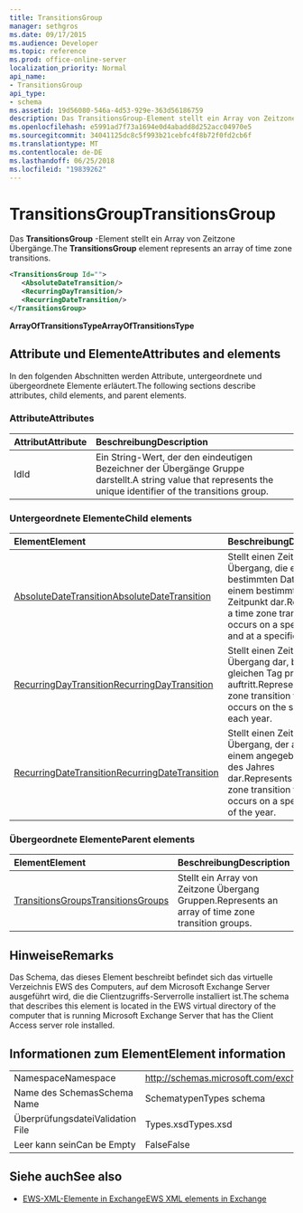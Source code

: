 ```yaml
---
title: TransitionsGroup
manager: sethgros
ms.date: 09/17/2015
ms.audience: Developer
ms.topic: reference
ms.prod: office-online-server
localization_priority: Normal
api_name:
- TransitionsGroup
api_type:
- schema
ms.assetid: 19d56080-546a-4d53-929e-363d56186759
description: Das TransitionsGroup-Element stellt ein Array von Zeitzone Übergänge.
ms.openlocfilehash: e5991ad7f73a1694e0d4abadd8d252acc04970e5
ms.sourcegitcommit: 34041125dc8c5f993b21cebfc4f8b72f0fd2cb6f
ms.translationtype: MT
ms.contentlocale: de-DE
ms.lasthandoff: 06/25/2018
ms.locfileid: "19839262"
---
```

# <a name="transitionsgroup"></a><span data-ttu-id="e0577-103">TransitionsGroup</span><span class="sxs-lookup"><span data-stu-id="e0577-103">TransitionsGroup</span></span>

<span data-ttu-id="e0577-104">Das **TransitionsGroup** -Element stellt ein Array von Zeitzone Übergänge.</span><span class="sxs-lookup"><span data-stu-id="e0577-104">The **TransitionsGroup** element represents an array of time zone transitions.</span></span> 
  
```xml
<TransitionsGroup Id="">
   <AbsoluteDateTransition/>
   <RecurringDayTransition/>
   <RecurringDateTransition/>
</TransitionsGroup>
```

 <span data-ttu-id="e0577-105">**ArrayOfTransitionsType**</span><span class="sxs-lookup"><span data-stu-id="e0577-105">**ArrayOfTransitionsType**</span></span>
## <a name="attributes-and-elements"></a><span data-ttu-id="e0577-106">Attribute und Elemente</span><span class="sxs-lookup"><span data-stu-id="e0577-106">Attributes and elements</span></span>

<span data-ttu-id="e0577-107">In den folgenden Abschnitten werden Attribute, untergeordnete und übergeordnete Elemente erläutert.</span><span class="sxs-lookup"><span data-stu-id="e0577-107">The following sections describe attributes, child elements, and parent elements.</span></span>
  
### <a name="attributes"></a><span data-ttu-id="e0577-108">Attribute</span><span class="sxs-lookup"><span data-stu-id="e0577-108">Attributes</span></span>

|<span data-ttu-id="e0577-109">**Attribut**</span><span class="sxs-lookup"><span data-stu-id="e0577-109">**Attribute**</span></span>|<span data-ttu-id="e0577-110">**Beschreibung**</span><span class="sxs-lookup"><span data-stu-id="e0577-110">**Description**</span></span>|
|:-----|:-----|
|<span data-ttu-id="e0577-111">Id</span><span class="sxs-lookup"><span data-stu-id="e0577-111">Id</span></span>  <br/> |<span data-ttu-id="e0577-112">Ein String-Wert, der den eindeutigen Bezeichner der Übergänge Gruppe darstellt.</span><span class="sxs-lookup"><span data-stu-id="e0577-112">A string value that represents the unique identifier of the transitions group.</span></span>  <br/> |
   
### <a name="child-elements"></a><span data-ttu-id="e0577-113">Untergeordnete Elemente</span><span class="sxs-lookup"><span data-stu-id="e0577-113">Child elements</span></span>

|<span data-ttu-id="e0577-114">**Element**</span><span class="sxs-lookup"><span data-stu-id="e0577-114">**Element**</span></span>|<span data-ttu-id="e0577-115">**Beschreibung**</span><span class="sxs-lookup"><span data-stu-id="e0577-115">**Description**</span></span>|
|:-----|:-----|
|[<span data-ttu-id="e0577-116">AbsoluteDateTransition</span><span class="sxs-lookup"><span data-stu-id="e0577-116">AbsoluteDateTransition</span></span>](absolutedatetransition.md) <br/> |<span data-ttu-id="e0577-117">Stellt einen Zeitzone Übergang, die einem bestimmten Datum und zu einem bestimmten Zeitpunkt dar.</span><span class="sxs-lookup"><span data-stu-id="e0577-117">Represents a time zone transition that occurs on a specific date and at a specific time.</span></span>  <br/> |
|[<span data-ttu-id="e0577-118">RecurringDayTransition</span><span class="sxs-lookup"><span data-stu-id="e0577-118">RecurringDayTransition</span></span>](recurringdaytransition.md) <br/> |<span data-ttu-id="e0577-119">Stellt einen Zeitzone Übergang dar, bei dem gleichen Tag pro Jahr auftritt.</span><span class="sxs-lookup"><span data-stu-id="e0577-119">Represents a time zone transition that occurs on the same day each year.</span></span>  <br/> |
|[<span data-ttu-id="e0577-120">RecurringDateTransition</span><span class="sxs-lookup"><span data-stu-id="e0577-120">RecurringDateTransition</span></span>](recurringdatetransition.md) <br/> |<span data-ttu-id="e0577-121">Stellt einen Zeitzone Übergang, der auftritt, an einem angegebenen Tag des Jahres dar.</span><span class="sxs-lookup"><span data-stu-id="e0577-121">Represents a time zone transition that occurs on a specified day of the year.</span></span>  <br/> |
   
### <a name="parent-elements"></a><span data-ttu-id="e0577-122">Übergeordnete Elemente</span><span class="sxs-lookup"><span data-stu-id="e0577-122">Parent elements</span></span>

|<span data-ttu-id="e0577-123">**Element**</span><span class="sxs-lookup"><span data-stu-id="e0577-123">**Element**</span></span>|<span data-ttu-id="e0577-124">**Beschreibung**</span><span class="sxs-lookup"><span data-stu-id="e0577-124">**Description**</span></span>|
|:-----|:-----|
|[<span data-ttu-id="e0577-125">TransitionsGroups</span><span class="sxs-lookup"><span data-stu-id="e0577-125">TransitionsGroups</span></span>](transitionsgroups.md) <br/> |<span data-ttu-id="e0577-126">Stellt ein Array von Zeitzone Übergang Gruppen.</span><span class="sxs-lookup"><span data-stu-id="e0577-126">Represents an array of time zone transition groups.</span></span>  <br/> |
   
## <a name="remarks"></a><span data-ttu-id="e0577-127">Hinweise</span><span class="sxs-lookup"><span data-stu-id="e0577-127">Remarks</span></span>

<span data-ttu-id="e0577-128">Das Schema, das dieses Element beschreibt befindet sich das virtuelle Verzeichnis EWS des Computers, auf dem Microsoft Exchange Server ausgeführt wird, die die Clientzugriffs-Serverrolle installiert ist.</span><span class="sxs-lookup"><span data-stu-id="e0577-128">The schema that describes this element is located in the EWS virtual directory of the computer that is running Microsoft Exchange Server that has the Client Access server role installed.</span></span>
  
## <a name="element-information"></a><span data-ttu-id="e0577-129">Informationen zum Element</span><span class="sxs-lookup"><span data-stu-id="e0577-129">Element information</span></span>

|||
|:-----|:-----|
|<span data-ttu-id="e0577-130">Namespace</span><span class="sxs-lookup"><span data-stu-id="e0577-130">Namespace</span></span>  <br/> |http://schemas.microsoft.com/exchange/services/2006/types  <br/> |
|<span data-ttu-id="e0577-131">Name des Schemas</span><span class="sxs-lookup"><span data-stu-id="e0577-131">Schema Name</span></span>  <br/> |<span data-ttu-id="e0577-132">Schematypen</span><span class="sxs-lookup"><span data-stu-id="e0577-132">Types schema</span></span>  <br/> |
|<span data-ttu-id="e0577-133">Überprüfungsdatei</span><span class="sxs-lookup"><span data-stu-id="e0577-133">Validation File</span></span>  <br/> |<span data-ttu-id="e0577-134">Types.xsd</span><span class="sxs-lookup"><span data-stu-id="e0577-134">Types.xsd</span></span>  <br/> |
|<span data-ttu-id="e0577-135">Leer kann sein</span><span class="sxs-lookup"><span data-stu-id="e0577-135">Can be Empty</span></span>  <br/> |<span data-ttu-id="e0577-136">False</span><span class="sxs-lookup"><span data-stu-id="e0577-136">False</span></span>  <br/> |
   
## <a name="see-also"></a><span data-ttu-id="e0577-137">Siehe auch</span><span class="sxs-lookup"><span data-stu-id="e0577-137">See also</span></span>



- [<span data-ttu-id="e0577-138">EWS-XML-Elemente in Exchange</span><span class="sxs-lookup"><span data-stu-id="e0577-138">EWS XML elements in Exchange</span></span>](ews-xml-elements-in-exchange.md)

